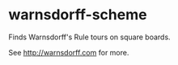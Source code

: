 # warnsdorff-scheme

Finds Warnsdorff's Rule tours on square boards.

See http://warnsdorff.com for more.